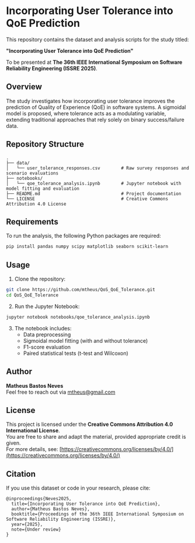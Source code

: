 # Incorporating User Tolerance into QoE Prediction

This repository contains the dataset and analysis scripts for the study titled:

**"Incorporating User Tolerance into QoE Prediction"**

To be presented at **The 36th IEEE International Symposium on Software Reliability Engineering (ISSRE 2025)**.

## Overview

The study investigates how incorporating user tolerance improves the prediction of Quality of Experience (QoE) in software systems. A sigmoidal model is proposed, where tolerance acts as a modulating variable, extending traditional approaches that rely solely on binary success/failure data.

## Repository Structure

```
.
├── data/
│   └── user_tolerance_responses.csv        # Raw survey responses and scenario evaluations
├── notebooks/
│   └── qoe_tolerance_analysis.ipynb        # Jupyter notebook with model fitting and evaluation
├── README.md                               # Project documentation
└── LICENSE                                 # Creative Commons Attribution 4.0 License
```

## Requirements

To run the analysis, the following Python packages are required:

```bash
pip install pandas numpy scipy matplotlib seaborn scikit-learn
```

## Usage

1. Clone the repository:

```bash
git clone https://github.com/mtheus/QoS_QoE_Tolerance.git
cd QoS_QoE_Tolerance
```

2. Run the Jupyter Notebook:

```bash
jupyter notebook notebooks/qoe_tolerance_analysis.ipynb
```

3. The notebook includes:
   - Data preprocessing
   - Sigmoidal model fitting (with and without tolerance)
   - F1-score evaluation
   - Paired statistical tests (t-test and Wilcoxon)

## Author

**Matheus Bastos Neves**  
Feel free to reach out via [mtheus@gmail.com](mailto:mtheus@gmail.com)

## License

This project is licensed under the **Creative Commons Attribution 4.0 International License**.  
You are free to share and adapt the material, provided appropriate credit is given.  
For more details, see: [https://creativecommons.org/licenses/by/4.0/](https://creativecommons.org/licenses/by/4.0/)

## Citation

If you use this dataset or code in your research, please cite:

```
@inproceedings{Neves2025,
  title={Incorporating User Tolerance into QoE Prediction},
  author={Matheus Bastos Neves},
  booktitle={Proceedings of the 36th IEEE International Symposium on Software Reliability Engineering (ISSRE)},
  year={2025},
  note={Under review}
}
```
